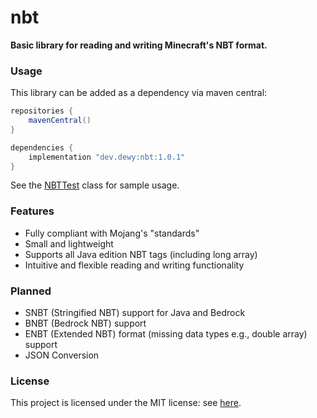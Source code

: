 # nbt

**Basic library for reading and writing Minecraft's NBT format.**

### Usage

This library can be added as a dependency via maven central:

```groovy
repositories {
    mavenCentral()
}

dependencies {
    implementation "dev.dewy:nbt:1.0.1"
}
```

See the [NBTTest](src/test/java/dev/dewy/nbt/test/NBTTest.java) class for sample usage.

### Features

- Fully compliant with Mojang's "standards"
- Small and lightweight
- Supports all Java edition NBT tags (including long array)
- Intuitive and flexible reading and writing functionality

### Planned

- SNBT (Stringified NBT) support for Java and Bedrock
- BNBT (Bedrock NBT) support
- ENBT (Extended NBT) format (missing data types e.g., double array) support
- JSON Conversion

### License

This project is licensed under the MIT license: see [here](LICENSE.md).
